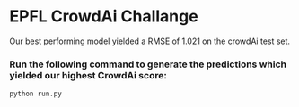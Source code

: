 # EPFL CrowdAi Challange

Our best performing model yielded a RMSE of 1.021 on the crowdAi test set.

### Run the following command to generate the predictions which yielded our highest CrowdAi score:

`python run.py`